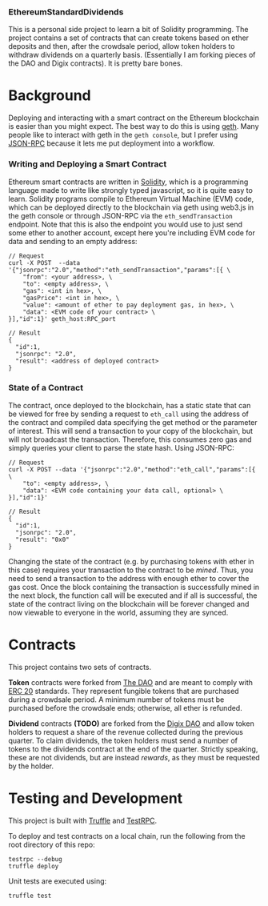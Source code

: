 ### EthereumStandardDividends

This is a personal side project to learn a bit of Solidity programming. The project contains a set of contracts that can create tokens based on ether deposits and then, after the crowdsale period, allow token holders to withdraw dividends on a quarterly basis. (Essentially I am forking pieces of the DAO and Digix contracts). It is pretty bare bones.

# Background

Deploying and interacting with a smart contract on the Ethereum blockchain is easier than you might expect. The best way to do this is using [geth](https://github.com/ethereum/go-ethereum/wiki/Geth). Many people like to interact with geth in the `geth console`, but I prefer using [JSON-RPC](https://github.com/ethereum/wiki/wiki/JSON-RPC) because it lets me put deployment into a workflow.

### Writing and Deploying a Smart Contract

Ethereum smart contracts are written in [Solidity](http://solidity.readthedocs.io/en/latest/), which is a programming language made to write like strongly typed javascript, so it is quite easy to learn. Solidity programs compile to Ethereum Virtual Machine (EVM) code, which can be deployed directly to the blockchain via geth using web3.js in the geth console or through JSON-RPC via the `eth_sendTransaction` endpoint. Note that this is also the endpoint you would use to just send some ether to another account, except here you're including EVM code for data and sending to an empty address:

    // Request
    curl -X POST  --data '{"jsonrpc":"2.0","method":"eth_sendTransaction","params":[{ \
        "from": <your address>, \
        "to": <empty address>, \
        "gas": <int in hex>, \
        "gasPrice": <int in hex>, \
        "value": <amount of ether to pay deployment gas, in hex>, \
        "data": <EVM code of your contract> \
    }],"id":1}' geth_host:RPC_port

    // Result
    {
      "id":1,
      "jsonrpc": "2.0",
      "result": <address of deployed contract>
    }

### State of a Contract

The contract, once deployed to the blockchain, has a static state that can be viewed for free by sending a request to `eth_call` using the address of the contract and compiled data specifying the get method or the parameter of interest. This will send a transaction to your copy of the blockchain, but will not broadcast the transaction. Therefore, this consumes zero gas and simply queries your client to parse the state hash. Using JSON-RPC:

    // Request
    curl -X POST --data '{"jsonrpc":"2.0","method":"eth_call","params":[{ \
        "to": <empty address>, \
        "data": <EVM code containing your data call, optional> \
    }],"id":1}'

    // Result
    {
      "id":1,
      "jsonrpc": "2.0",
      "result": "0x0"
    }

Changing the state of the contract (e.g. by purchasing tokens with ether in this case) requires your transaction to the contract to be *mined*. Thus, you need to send a transaction to the address with enough ether to cover the gas cost. Once the block containing the transaction is successfully mined in the next block, the function call will be executed and if all is successful, the state of the contract living on the blockchain will be forever changed and now viewable to everyone in the world, assuming they are synced. 

# Contracts

This project contains two sets of contracts. 

**Token** contracts were forked from [The DAO](https://github.com/slockit/DAO) and are meant to comply with [ERC 20](https://github.com/ethereum/EIPs/issues/20) standards. They represent fungible tokens that are purchased during a crowdsale period. A minimum number of tokens must be purchased before the crowdsale ends; otherwise, all ether is refunded. 

**Dividend** contracts **(TODO)** are forked from the [Digix DAO](https://github.com/DigixGlobal/digixdao-contracts) and allow token holders to request a share of the revenue collected during the previous quarter. To claim dividends, the token holders must send a number of tokens to the dividends contract at the end of the quarter. Strictly speaking, these are not dividends, but are instead *rewards*, as they must be requested by the holder.

# Testing and Development

This project is built with [Truffle](https://github.com/ConsenSys/truffle) and [TestRPC](https://github.com/ethereumjs/testrpc).

To deploy and test contracts on a local chain, run the following from the root directory of this repo:

    testrpc --debug
    truffle deploy

Unit tests are executed using:

    truffle test

